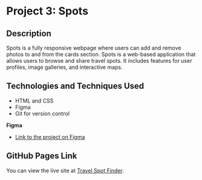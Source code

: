 # Project 3: Spots

## Description

Spots is a fully responsive webpage where users can add and remove photos to and from the cards section. Spots is a web-based application that allows users to browse and share travel spots. It includes features for user profiles, image galleries, and interactive maps.

## Technologies and Techniques Used

- HTML and CSS
- Figma
- Git for version control

**Figma**  
  
* [Link to the project on Figma](https://www.figma.com/file/BBNm2bC3lj8QQMHlnqRsga/Sprint-3-Project-%E2%80%94-Spots?type=design&node-id=2%3A60&mode=design&t=afgNFybdorZO6cQo-1)



## GitHub Pages Link

You can view the live site at [Travel Spot Finder](https://jonjon5997.github.io/se_project_spots).

